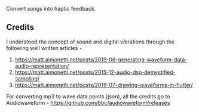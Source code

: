 Convert songs into haptic feedback.


## Credits

I understood the concept of sound and digital vibrations through the following well written articles - 
1.  https://matt.aimonetti.net/posts/2019-06-generating-waveform-data-audio-representation/
2.  https://matt.aimonetti.net/posts/2015-12-audio-dsp-demystified-sampling/
3.  https://matt.aimonetti.net/posts/2019-07-drawing-waveforms-in-flutter/

For converting mp3 to wave data points (json), all the credits go to Audiowaveform -
https://github.com/bbc/audiowaveform/releases
